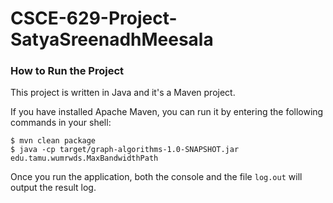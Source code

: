 # CSCE-629-Project-SatyaSreenadhMeesala

### How to Run the Project

This project is written in Java and it's a Maven project.

If you have installed Apache Maven, you can run it by entering the following commands in your shell:

```shell
$ mvn clean package
$ java -cp target/graph-algorithms-1.0-SNAPSHOT.jar edu.tamu.wumrwds.MaxBandwidthPath
```

Once you run the application, both the console and the file `log.out` will output the result log.

